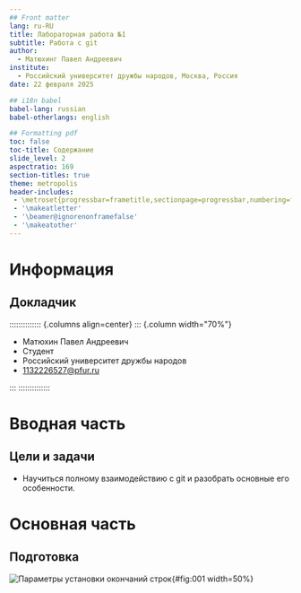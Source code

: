 ```yaml
---
## Front matter
lang: ru-RU
title: Лабораторная работа №1
subtitle: Работа с git
author:
  - Матюхинг Павел Андреевич
institute:
  - Российский университет дружбы народов, Москва, Россия
date: 22 февраля 2025

## i18n babel
babel-lang: russian
babel-otherlangs: english

## Formatting pdf
toc: false
toc-title: Содержание
slide_level: 2
aspectratio: 169
section-titles: true
theme: metropolis
header-includes:
 - \metroset{progressbar=frametitle,sectionpage=progressbar,numbering=fraction}
 - '\makeatletter'
 - '\beamer@ignorenonframefalse'
 - '\makeatother'
---
```


# Информация

## Докладчик

:::::::::::::: {.columns align=center}
::: {.column width="70%"}

  * Матюхин Павел Андреевич
  * Студент
  * Российский университет дружбы народов
  * [1132226527@pfur.ru](mailto:1132226527@pfur.ru)

:::
::::::::::::::

# Вводная часть

## Цели и задачи

- Научиться полному взаимодействию с git и разобрать основные его особенности.

# Основная часть

## Подготовка

![Параметры установки окончаний строк](image/1.png){#fig:001 width=50%}
